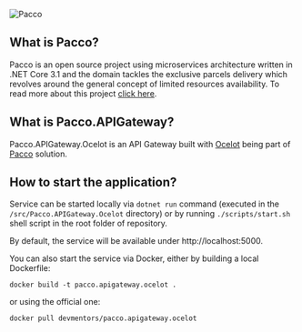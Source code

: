 ![Pacco](https://raw.githubusercontent.com/devmentors/Pacco/master/assets/pacco_logo.png)

**What is Pacco?**
----------------

Pacco is an open source project using microservices architecture written in .NET Core 3.1 and the domain tackles the exclusive parcels delivery which revolves around the general concept of limited resources availability. To read more about this project [click here](https://github.com/devmentors/Pacco).

**What is Pacco.APIGateway?**
----------------

Pacco.APIGateway.Ocelot is an API Gateway built with [Ocelot](https://github.com/ThreeMammals/Ocelot) being part of [Pacco](https://github.com/devmentors/Pacco) solution.

**How to start the application?**
----------------

Service can be started locally via `dotnet run` command (executed in the `/src/Pacco.APIGateway.Ocelot` directory) or by running `./scripts/start.sh` shell script in the root folder of repository.

By default, the service will be available under http://localhost:5000.

You can also start the service via Docker, either by building a local Dockerfile: 

`docker build -t pacco.apigateway.ocelot .` 

or using the official one: 

`docker pull devmentors/pacco.apigateway.ocelot`
